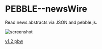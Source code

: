 # PEBBLE--newsWire

Read news abstracts via JSON and pebble.js.

![screenshot](https://usercontent.irccloud-cdn.com/file/FxraFRaJ/screenshot-cloudpebble.net%202016-01-03%2006-24-58.png)

[v1.2 pbw](https://usercontent.irccloud-cdn.com/file/1bSXqzl9/newsWire.pbw)
